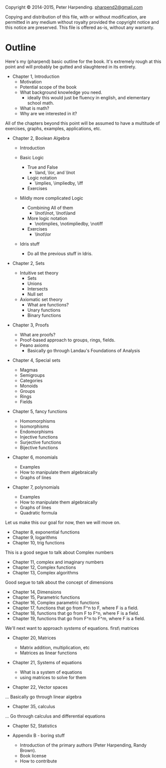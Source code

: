 Copyright © 2014-2015, Peter Harpending. <pharpend2@gmail.com>

Copying and distribution of this file, with or without modification, are
permitted in any medium without royalty provided the copyright notice and this
notice are preserved.  This file is offered as-is, without any warranty.

# Outline

Here's my (pharpend) basic outline for the book. It's extremely rough at this
point and will probably be gutted and slaughtered in its entirety.

* Chapter 1, Introduction
    + Motivation
    + Potential scope of the book
    + What background knowledge you need.
        - ideally this would just be fluency in english, and elementary school math.
    + What is math?
    + Why are we interested in it?

All of the chapters beyond this point will be assumed to have a multitude of
exercises, graphs, examples, applications, etc.

* Chapter 2, Boolean Algebra
    + Introduction
    + Basic Logic
        + True and False
            - \land, \lor, and \lnot
        + Logic notation
            - \implies, \impliedby, \iff
        + Exercises

    + Mildly more complicated Logic
        + Combining All of them
            - \lnot\lnot, \lnot\land
        + More logic notation
            - \notimplies, \notimpliedby, \notiff
        + Exercises 
            - \lnot\lor
    + Idris stuff
        + Do all the previous stuff in Idris.
        

* Chapter 2, Sets
    + Intuitive set theory
        - Sets
        - Unions
        - Intersects
        - Null set
    + Axiomatic set theory
        - What are functions?
        - Unary functions
        - Binary functions

* Chapter 3, Proofs
    + What are proofs?
    + Proof-based approach to groups, rings, fields.
    * Peano axioms
        + Basically go through Landau's Foundations of Analysis

* Chapter 4, Special sets
    + Magmas
    + Semigroups
    + Categories
    + Monoids
    + Groups
    + Rings
    + Fields

* Chapter 5, fancy functions
    + Homomorphisms
    + Isomorphisms
    + Endomorphisms
    + Injective functions
    + Surjective functions
    + Bijective functions

* Chapter 6, monomials
    + Examples
    + How to manipulate them algebraically
    + Graphs of lines

* Chapter 7, polynomials
    + Examples
    + How to manipulate them algebraically
    + Graphs of lines
    + Quadratic formula

Let us make this our goal for now, then we will move on.

* Chapter 8, exponential functions
* Chapter 9, logarithms
* Chapter 10, trig functions

This is a good segue to talk about Complex numbers

* Chapter 11, complex and imaginary numbers
* Chapter 12, Complex functions
* Chapter 13, Complex algorithms

Good segue to talk about the concept of dimensions

* Chapter 14, Dimensions
* Chapter 15, Parametric functions
* Chapter 16, Complex parametric functions
* Chapter 17, functions that go from F^n to F, where F is a field.
* Chapter 18, functions that go from F to F^n, where F is a field.
* Chapter 19, functions that go from F^n to F^m, where F is a field.
                                                         
We'll next want to approach *systems* of equations. first\ matrices

* Chapter 20, Matrices
    + Matrix addition, multiplication, etc
    + Matrices as linear functions

* Chapter 21, Systems of equations
    + What is a system of equations
    + using matrices to solve for them

* Chapter 22, Vector spaces

... Basically go through linear algebra

* Chapter 35, calculus

... Go through calculus and differential equations

<!-- This fixes #1 -->

* Chapter 52, Statistics

* Appendix B - boring stuff
    + Introduction of the primary authors (Peter Harpending, Randy Brown).
    + Book license
    + How to contribute 
